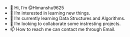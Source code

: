 - 👋 Hi, I’m @Himanshu9625
- 👀 I’m interested in learning new things.
- 🌱 I’m currently learning Data Structures and Algorithms.
- 💞️ I’m looking to collaborate some instresting projects.
- 📫 How to reach me can contact me through Email.

<!---
Himanshu9625/Himanshu9625 is a ✨ special ✨ repository because its `README.md` (this file) appears on your GitHub profile.
You can click the Preview link to take a look at your changes.
--->
